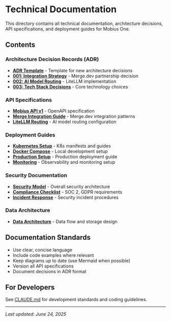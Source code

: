 # Technical Documentation

This directory contains all technical documentation, architecture decisions, API specifications, and deployment guides for Mobius One.

## Contents

### Architecture Decision Records (ADR)
- **[ADR Template](adr/template.md)** - Template for new architecture decisions
- **[001: Integration Strategy](adr/001-integration-strategy.md)** - Merge.dev partnership decision
- **[002: AI Model Routing](adr/002-ai-model-routing.md)** - LiteLLM implementation
- **[003: Tech Stack Decisions](adr/003-tech-stack-decisions.md)** - Core technology choices

### API Specifications
- **[Mobius API v1](api-specs/mobius-api-v1.yaml)** - OpenAPI specification
- **[Merge Integration Guide](api-specs/merge-integration.md)** - Merge.dev integration patterns
- **[LiteLLM Routing](api-specs/litellm-routing.md)** - AI model routing configuration

### Deployment Guides
- **[Kubernetes Setup](deployment/kubernetes/)** - K8s manifests and guides
- **[Docker Compose](deployment/docker-compose.yml)** - Local development setup
- **[Production Setup](deployment/production-setup.md)** - Production deployment guide
- **[Monitoring](deployment/monitoring.md)** - Observability and monitoring setup

### Security Documentation
- **[Security Model](security/security-model.md)** - Overall security architecture
- **[Compliance Checklist](security/compliance-checklist.md)** - SOC 2, GDPR requirements
- **[Incident Response](security/incident-response.md)** - Security incident procedures

### Data Architecture
- **[Data Architecture](data-architecture.md)** - Data flow and storage design

## Documentation Standards

- Use clear, concise language
- Include code examples where relevant
- Keep diagrams up to date (use Mermaid when possible)
- Version all API specifications
- Document decisions in ADR format

## For Developers

See [CLAUDE.md](../CLAUDE.md) for development standards and coding guidelines.

---
*Last updated: June 24, 2025*